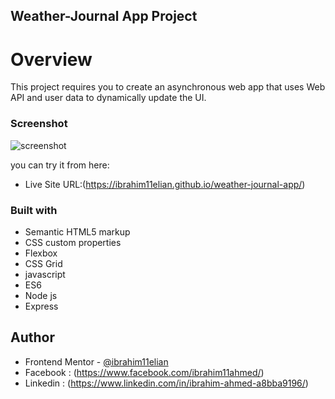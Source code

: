 ## Weather-Journal App Project

# Overview

This project requires you to create an asynchronous web app that uses Web API and user data to dynamically update the UI.

### Screenshot

![screenshot](images/screenshot.png "screenshot")

you can try it from here:

- Live Site URL:(https://ibrahim11elian.github.io/weather-journal-app/)

### Built with

- Semantic HTML5 markup
- CSS custom properties
- Flexbox
- CSS Grid
- javascript
- ES6
- Node js
- Express

## Author

- Frontend Mentor - [@ibrahim11elian](https://www.frontendmentor.io/profile/ibrahim11elian)
- Facebook : (https://www.facebook.com/ibrahim11ahmed/)
- Linkedin : (https://www.linkedin.com/in/ibrahim-ahmed-a8bba9196/)
